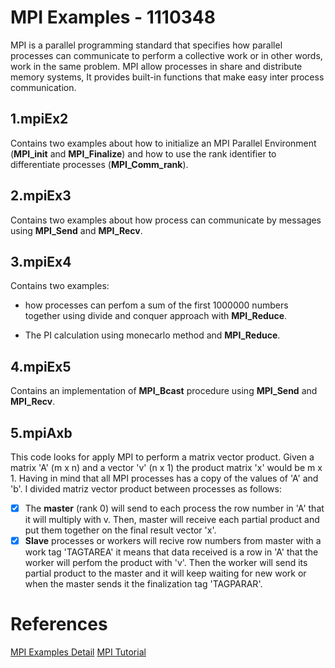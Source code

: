 # MPI Examples - 1110348

MPI is a parallel programming standard that specifies how parallel processes can communicate to perform a collective work or in other words, work in the same problem. MPI allow processes in share and distribute memory systems, It provides built-in functions that make easy inter process communication. 

## 1.mpiEx2 

Contains two examples about how to initialize an MPI Parallel Environment 
(**MPI_init** and **MPI_Finalize**) and how to use the rank identifier to differentiate processes (**MPI_Comm_rank**).

## 2.mpiEx3 

Contains two examples about how process can communicate by messages using **MPI_Send** and **MPI_Recv**.

## 3.mpiEx4 
Contains two examples: 

- how processes can perfom a sum of the first 1000000 numbers together using divide and conquer approach with **MPI_Reduce**.
  
- The PI calculation using monecarlo method and **MPI_Reduce**.
  
## 4.mpiEx5 
Contains an implementation of **MPI_Bcast** procedure using **MPI_Send** and **MPI_Recv**.

## 5.mpiAxb 

This code looks for apply MPI to perform a matrix vector product. Given a matrix 'A' (m x n) and a vector 'v' (n x 1) the product matrix 'x' would be m x 1. Having in mind that all MPI processes has a copy of the values of 'A' and 'b'. I divided matriz vector product between processes as follows: 

- [x] The **master** (rank 0) will send to each process the row number in 'A' that it will multiply with v. Then, master will receive each partial product and put them together on the final result vector 'x'.
- [x] **Slave** processes or workers will recive row numbers from master with a work tag 'TAGTAREA' it means that data received is a row in 'A' that the worker will perfom the product with 'v'. Then the worker will send its partial product to the master and it will keep waiting for new work or when the master sends it the finalization tag 'TAGPARAR'.

# References 
[MPI Examples Detail](https://github.com/josanabr/distributedsystems/blob/master/MPI/README.md)
[MPI Tutorial](http://mpitutorial.com/)

